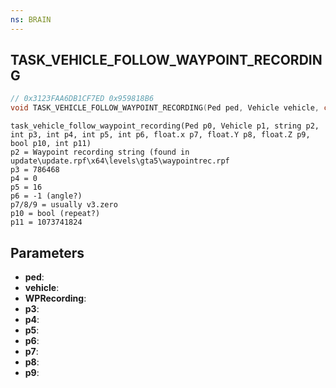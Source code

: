 ```yaml
---
ns: BRAIN
---
```

## TASK_VEHICLE_FOLLOW_WAYPOINT_RECORDING

```c
// 0x3123FAA6DB1CF7ED 0x959818B6
void TASK_VEHICLE_FOLLOW_WAYPOINT_RECORDING(Ped ped, Vehicle vehicle, char* WPRecording, int p3, int p4, int p5, int p6, float p7, BOOL p8, float p9);
```

```
task_vehicle_follow_waypoint_recording(Ped p0, Vehicle p1, string p2, int p3, int p4, int p5, int p6, float.x p7, float.Y p8, float.Z p9, bool p10, int p11)  
p2 = Waypoint recording string (found in update\update.rpf\x64\levels\gta5\waypointrec.rpf  
p3 = 786468  
p4 = 0  
p5 = 16  
p6 = -1 (angle?)  
p7/8/9 = usually v3.zero  
p10 = bool (repeat?)  
p11 = 1073741824  
```

## Parameters
* **ped**: 
* **vehicle**: 
* **WPRecording**: 
* **p3**: 
* **p4**: 
* **p5**: 
* **p6**: 
* **p7**: 
* **p8**: 
* **p9**: 

